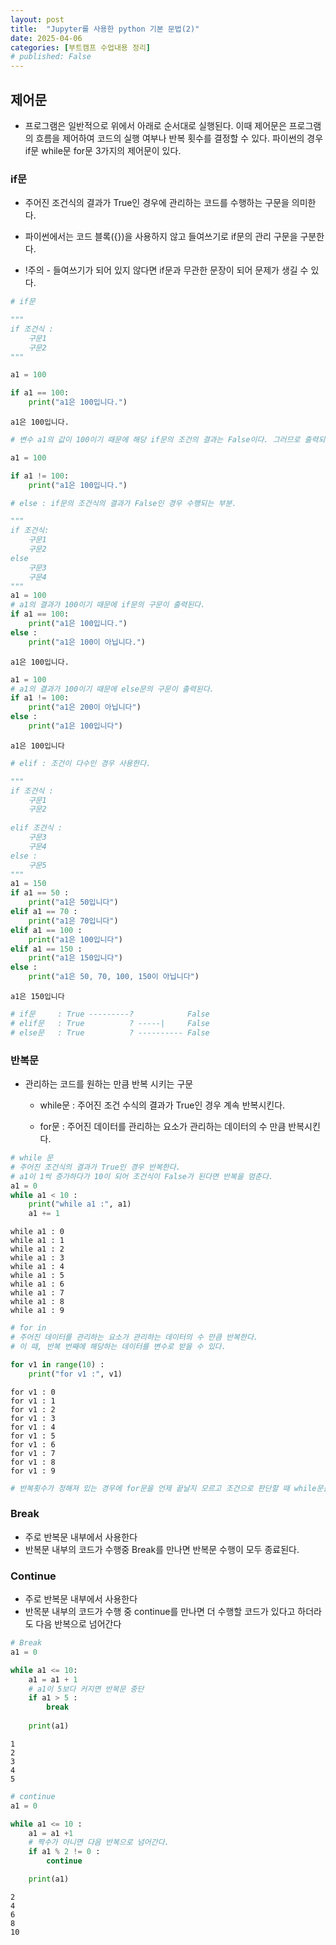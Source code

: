 ```yaml
---
layout: post
title:  "Jupyter를 사용한 python 기본 문법(2)"
date: 2025-04-06
categories: [부트캠프 수업내용 정리]
# published: False
---
```





## 제어문

- 프로그램은 일반적으로 위에서 아래로 순서대로 실행된다. 이때 제어문은 프로그램의 흐름을 제어하여 코드의 실행 여부나 반복 횟수를 결정할 수 있다. 파이썬의 경우 if문 while문 for문 3가지의 제어문이 있다. 

### if문 

- 주어진 조건식의 결과가 True인 경우에 관리하는 코드를 수행하는 구문을 의미한다.

- 파이썬에서는 코드 블록({})을 사용하지 않고 들여쓰기로 if문의 관리 구문을 구분한다.

- !주의 - 들여쓰기가 되어 있지 않다면 if문과 무관한 문장이 되어 문제가 생길 수 있다.


```python
# if문 

""" 
if 조건식 :
    구문1
    구문2
"""

a1 = 100

if a1 == 100:
    print("a1은 100입니다.")
```

    a1은 100입니다.
    


```python
# 변수 a1의 값이 100이기 때문에 해당 if문의 조건의 결과는 False이다. 그러므로 출력되지 않는다. 

a1 = 100

if a1 != 100:
    print("a1은 100입니다.")
```


```python
# else : if문의 조건식의 결과가 False인 경우 수행되는 부분.

"""
if 조건식:
    구문1
    구문2
else 
    구문3
    구문4
"""
a1 = 100
# a1의 결과가 100이기 때문에 if문의 구문이 출력된다.
if a1 == 100:
    print("a1은 100입니다.")
else :
    print("a1은 100이 아닙니다.")
```

    a1은 100입니다.
    


```python
a1 = 100
# a1의 결과가 100이기 때문에 else문의 구문이 출력된다.
if a1 != 100: 
    print("a1은 200이 아닙니다")
else :
    print("a1은 100입니다")
```

    a1은 100입니다
    


```python
# elif : 조건이 다수인 경우 사용한다.

"""
if 조건식 :
    구문1
    구문2
    
elif 조건식 :
    구문3
    구문4
else :
    구문5
"""
a1 = 150
if a1 == 50 :
    print("a1은 50입니다")
elif a1 == 70 :
    print("a1은 70입니다")
elif a1 == 100 :
    print("a1은 100입니다")
elif a1 == 150 :
    print("a1은 150입니다")
else :
    print("a1은 50, 70, 100, 150이 아닙니다")
```

    a1은 150입니다
    


```python
# if문     : True ---------?            False
# elif문   : True          ? -----|     False
# else문   : True          ? ---------- False
```

### 반복문

- 관리하는 코드를 원하는 만큼 반복 시키는 구문
    - while문 : 주어진 조건 수식의 결과가 True인 경우 계속 반복시킨다.
 
    - for문 : 주어진 데이터를 관리하는 요소가 관리하는 데이터의 수 만큼 반복시킨다.


```python
# while 문
# 주어진 조건식의 결과가 True인 경우 반복한다.
# a1이 1씩 증가하다가 10이 되어 조건식이 False가 된다면 반복을 멈춘다.
a1 = 0
while a1 < 10 :
    print("while a1 :", a1)
    a1 += 1
```

    while a1 : 0
    while a1 : 1
    while a1 : 2
    while a1 : 3
    while a1 : 4
    while a1 : 5
    while a1 : 6
    while a1 : 7
    while a1 : 8
    while a1 : 9
    


```python
# for in
# 주어진 데이터를 관리하는 요소가 관리하는 데이터의 수 만큼 반복한다.
# 이 때, 반복 번째에 해당하는 데이터를 변수로 받을 수 있다.

for v1 in range(10) :
    print("for v1 :", v1)
```

    for v1 : 0
    for v1 : 1
    for v1 : 2
    for v1 : 3
    for v1 : 4
    for v1 : 5
    for v1 : 6
    for v1 : 7
    for v1 : 8
    for v1 : 9
    


```python
# 반복횟수가 정해져 있는 경우에 for문을 언제 끝날지 모르고 조건으로 판단할 때 while문을 사용하는 것이 적합하다고 한다. 
```

### Break

- 주로 반복문 내부에서 사용한다
- 반복문 내부의 코드가 수행중 Break를 만나면 반복문 수행이 모두 종료된다.

### Continue

- 주로 반복문 내부에서 사용한다
- 반목분 내부의 코드가 수행 중 continue를 만나면 더 수행할 코드가 있다고 하더라도 다음 반복으로 넘어간다


```python
# Break
a1 = 0

while a1 <= 10:
    a1 = a1 + 1 
    # a1이 5보다 커지면 반복문 중단
    if a1 > 5 :
        break
        
    print(a1)
```

    1
    2
    3
    4
    5
    


```python
# continue
a1 = 0

while a1 <= 10 :
    a1 = a1 +1
    # 짝수가 아니면 다음 반복으로 넘어간다.
    if a1 % 2 != 0 :
        continue

    print(a1)
```

    2
    4
    6
    8
    10
    


```python

```


```python

```
